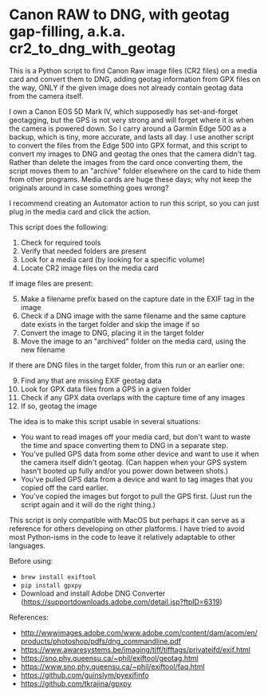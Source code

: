 # Canon RAW to DNG, with geotag gap-filling, a.k.a. cr2_to_dng_with_geotag

This is a Python script to find Canon Raw image files (CR2 files) on a media card and convert them to DNG, adding geotag information from GPX files on the way, ONLY if the given image does not already contain geotag data from the camera itself.

I own a Canon EOS 5D Mark IV, which supposedly has set-and-forget geotagging, but the GPS is not very strong and will forget where it is when the camera is powered down.  So I carry around a Garmin Edge 500 as a backup, which is tiny, more accurate, and lasts all day.  I use another script to convert the files from the Edge 500 into GPX format, and this script to convert my images to DNG and geotag the ones that the camera didn't tag.  Rather than delete the images from the card once converting them, the script moves them to an "archive" folder elsewhere on the card to hide them from other programs.  Media cards are huge these days; why not keep the originals around in case something goes wrong?

I recommend creating an Automator action to run this script, so you can just plug in the media card and click the action.

This script does the following:

1. Check for required tools
2. Verify that needed folders are present
3. Look for a media card (by looking for a specific volume)
4. Locate CR2 image files on the media card

If image files are present:

5. Make a filename prefix based on the capture date in the EXIF tag in the image
6. Check if a DNG image with the same filename and the same capture date exists in the target folder and skip the image if so
7. Convert the image to DNG, placing it in the target folder
8. Move the image to an "archived" folder on the media card, using the new filename

If there are DNG files in the target folder, from this run or an earlier one:

9. Find any that are missing EXIF geotag data 
10. Look for GPX data files from a GPS in a given folder
11. Check if any GPX data overlaps with the capture time of any images
12. If so, geotag the image

The idea is to make this script usable in several situations:
* You want to read images off your media card, but don't want to waste the time and space converting them to DNG in a separate step.
* You've pulled GPS data from some other device and want to use it when the camera itself didn't geotag.  (Can happen when your GPS system hasn't booted up fully and/or you power down between shots.)
* You've pulled GPS data from a device and want to tag images that you copied off the card earlier.
* You've copied the images but forgot to pull the GPS first.  (Just run the script again and it will do the right thing.) 

This script is only compatible with MacOS but perhaps it can serve as a reference for others developing on other platforms.  I have tried to avoid most Python-isms in the code to leave it relatively adaptable to other languages.

Before using:

* `brew install exiftool`
* `pip install gpxpy`
* Download and install Adobe DNG Converter (https://supportdownloads.adobe.com/detail.jsp?ftpID=6319)

References:

* http://wwwimages.adobe.com/www.adobe.com/content/dam/acom/en/products/photoshop/pdfs/dng_commandline.pdf
* https://www.awaresystems.be/imaging/tiff/tifftags/privateifd/exif.html
* https://sno.phy.queensu.ca/~phil/exiftool/geotag.html
* https://www.sno.phy.queensu.ca/~phil/exiftool/faq.html
* https://github.com/guinslym/pyexifinfo
* https://github.com/tkrajina/gpxpy
